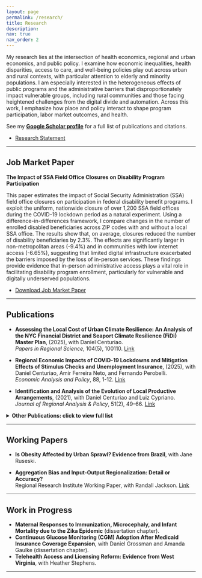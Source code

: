 ```yaml
---
layout: page
permalink: /research/
title: Research
description: 
nav: true
nav_order: 2
---
```



My research lies at the intersection of health economics, regional and urban economics, and public policy. I examine how economic inequalities, health disparities, access to care, and well-being policies play out across urban and rural contexts, with particular attention to elderly and minority populations. I am especially interested in the heterogeneous effects of public programs and the administrative barriers that disproportionately impact vulnerable groups, including rural communities and those facing heightened challenges from the digital divide and automation. Across this work, I emphasize how place and policy interact to shape program participation, labor market outcomes, and health.  

See my [**Google Scholar profile**](https://scholar.google.com/citations?user=33jW5MgAAAAJ&hl=en&oi=ao) for a full list of publications and citations.

<ul class="doc-links">
  <li>
    <a class="doc-link"
       href="{{ '/assets/pdf/Research_Statement.pdf' | relative_url }}"
       download="Caroline_Welter_Research_Statement.pdf">
      <span>Research Statement</span>
      <i class="fas fa-file-pdf"></i>
    </a>
  </li>
</ul>

---

## Job Market Paper

**The Impact of SSA Field Office Closures on Disability Program Participation**  

This paper estimates the impact of Social Security Administration (SSA) field office closures on participation in federal disability benefit programs. I exploit the uniform, nationwide closure of over 1,200 SSA field offices during the COVID-19 lockdown period as a natural experiment. Using a difference-in-differences framework, I compare changes in the number of enrolled disabled beneficiaries across ZIP codes with and without a local SSA office. The results show that, on average, closures reduced the number of disability beneficiaries by 2.3%. The effects are significantly larger in non-metropolitan areas (-9.4%) and in communities with low internet access (-6.65%), suggesting that limited digital infrastructure exacerbated the barriers imposed by the loss of in-person services. These findings provide evidence that in-person administrative access plays a vital role in facilitating disability program enrollment, particularly for vulnerable and digitally underserved populations. 

<ul class="doc-links">
  <li>
    <a class="doc-link"
       href="{{ '/assets/pdf/jmp.pdf' | relative_url }}"
       download="Caroline_Welter_JMP.pdf">
      <span>Download Job Market Paper</span>
      <i class="fas fa-file-pdf"></i>
    </a>
  </li>
</ul>


---

## Publications

- **Assessing the Local Cost of Urban Climate Resilience: An Analysis of the NYC Financial District and Seaport Climate Resilience (FiDi) Master Plan**, (2025), with Daniel Centuriao.  
  *Papers in Regional Science*, 104(5), 100110. [Link](https://doi.org/10.1016/j.pirs.2025.100110)

- **Regional Economic Impacts of COVID-19 Lockdowns and Mitigation Effects of Stimulus Checks and Unemployment Insurance**, (2025), with Daniel Centuriao, Amir Ferreira Neto, and Fernando Perobelli.  
  *Economic Analysis and Policy*, 88, 1-12. [Link](https://doi.org/10.1016/j.eap.2025.08.029)

- **Identification and Analysis of the Evolution of Local Productive Arrangements**, (2021), with Daniel Centuriao and Luiz Cypriano.  
  *Journal of Regional Analysis & Policy*, 51(2), 49–66. [Link](https://jrip.scholasticahq.com/article/18918)



<details>
  <summary><strong>Other Publications: click to view full list</strong></summary>

{% bibliography
   --file papers
   --query @*[language=pt]
   --group_by year
   --group_order descending
   --details false
   --template bib_compact
%}

</details>


---

## Working Papers

- **Is Obesity Affected by Urban Sprawl? Evidence from Brazil**, with Jane Ruseski. 

- **Aggregation Bias and Input-Output Regionalization: Detail or Accuracy?**  
  Regional Research Institute Working Paper, with Randall Jackson. [Link](https://researchrepository.wvu.edu/rri_pubs/221/)


---

## Work in Progress

- **Maternal Responses to Immunization, Microcephaly, and Infant Mortality due to the Zika Epidemic** (dissertation chapter).  
- **Continuous Glucose Monitoring (CGM) Adoption After Medicaid Insurance Coverage Expansion**, with Daniel Grossman and Amanda Gaulke (dissertation chapter).
- **Telehealth Access and Licensing Reform: Evidence from West Virginia**, with Heather Stephens.

---

